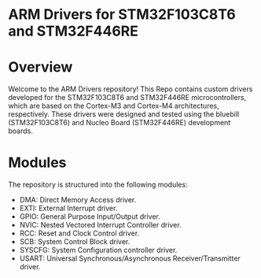 # ARM Drivers for STM32F103C8T6 and STM32F446RE

# Overview

Welcome to the ARM Drivers repository! This Repo contains custom drivers developed for the STM32F103C8T6 and STM32F446RE microcontrollers, which are based on the Cortex-M3 and Cortex-M4 architectures, respectively. These drivers were designed and tested using the bluebill (STM32F103C8T6) and Nucleo Board (STM32F446RE) development boards.

# Modules
The repository is structured into the following modules:

* DMA: Direct Memory Access driver.
* EXTI: External Interrupt driver.
* GPIO: General Purpose Input/Output driver.
* NVIC: Nested Vectored Interrupt Controller driver.
* RCC: Reset and Clock Control driver.
* SCB: System Control Block driver.
* SYSCFG: System Configuration controller driver.
* USART: Universal Synchronous/Asynchronous Receiver/Transmitter driver.
